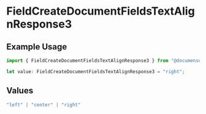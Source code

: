 # FieldCreateDocumentFieldsTextAlignResponse3

## Example Usage

```typescript
import { FieldCreateDocumentFieldsTextAlignResponse3 } from "@documenso/sdk-typescript/models/operations";

let value: FieldCreateDocumentFieldsTextAlignResponse3 = "right";
```

## Values

```typescript
"left" | "center" | "right"
```